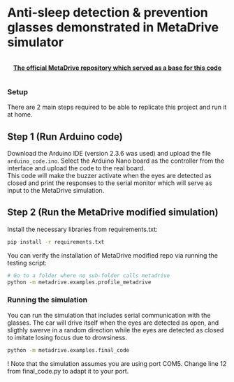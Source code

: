 <br>

# Anti-sleep detection & prevention glasses demonstrated in MetaDrive simulator 


<div style="text-align: center; width:100%; margin: 0 auto; display: inline-block">
<strong>

<a href="https://github.com/metadriverse/metadrive/tree/main">The official MetaDrive repository which served as a base for this code</a>


</strong>
</div>

<br>

### Setup
There are 2 main steps required to be able to replicate this project and run it at home.  

## Step 1 (Run Arduino code)
Download the Arduino IDE (version 2.3.6 was used) and upload the file `arduino_code.ino`. Select the Arduino Nano board as the controller from the interface and upload the code to the real board.  
This code will make the buzzer activate when the eyes are detected as closed and print the responses to the serial monitor which will serve as input to the MetaDrive simulation.  
## Step 2 (Run the MetaDrive modified simulation)

Install the necessary libraries from requirements.txt:  

```bash
pip install -r requirements.txt
```

You can verify the installation of MetaDrive modified repo via running the testing script:  

```bash
# Go to a folder where no sub-folder calls metadrive
python -m metadrive.examples.profile_metadrive
```



### Running the simulation 
You can run the simulation that includes serial communication with the glasses. The car will drive itself when the eyes are detected as open, and sligthly swerve in a random direction while the eyes are detected as closed to imitate losing focus due to drowsiness.
```bash
python -m metadrive.examples.final_code
```
! Note that the simulation assumes you are using port COM5. Change line 12 from final_code.py to adapt it to your port.

